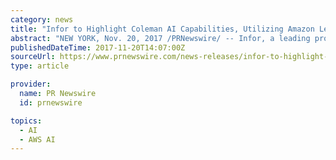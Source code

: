 ```yaml
---
category: news
title: "Infor to Highlight Coleman AI Capabilities, Utilizing Amazon Lex, at AWS re:Invent 2017 in Las Vegas"
abstract: "NEW YORK, Nov. 20, 2017 /PRNewswire/ -- Infor, a leading provider of beautiful business applications specialized by industry and built for the cloud, today announced that it will highlight Coleman AI capabilities, utilizing Amazon Lex, at AWS re:Invent ..."
publishedDateTime: 2017-11-20T14:07:00Z
sourceUrl: https://www.prnewswire.com/news-releases/infor-to-highlight-coleman-ai-capabilities-utilizing-amazon-lex-at-aws-reinvent-2017-in-las-vegas-300559090.html
type: article

provider:
  name: PR Newswire
  id: prnewswire

topics:
  - AI
  - AWS AI
---
```

